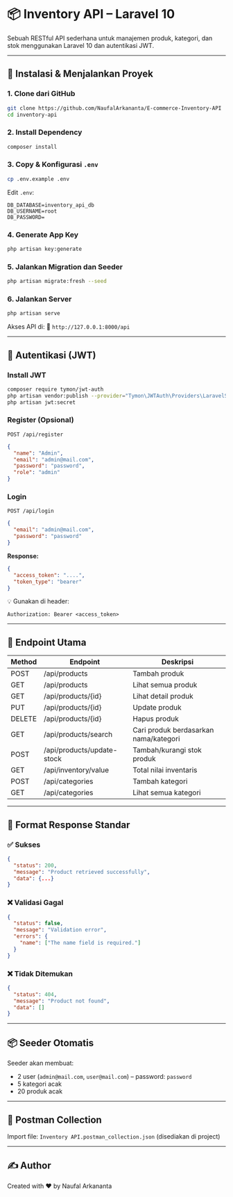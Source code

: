# 📦 Inventory API – Laravel 10

Sebuah RESTful API sederhana untuk manajemen produk, kategori, dan stok menggunakan Laravel 10 dan autentikasi JWT.

---

## 🚀 Instalasi & Menjalankan Proyek

### 1. Clone dari GitHub
```bash
git clone https://github.com/NaufalArkananta/E-commerce-Inventory-API
cd inventory-api
```

### 2. Install Dependency
```bash
composer install
```

### 3. Copy & Konfigurasi `.env`
```bash
cp .env.example .env
```

Edit `.env`:

```
DB_DATABASE=inventory_api_db
DB_USERNAME=root
DB_PASSWORD=
```

### 4. Generate App Key
```bash
php artisan key:generate
```

### 5. Jalankan Migration dan Seeder
```bash
php artisan migrate:fresh --seed
```

### 6. Jalankan Server
```bash
php artisan serve
```

Akses API di:
📍 `http://127.0.0.1:8000/api`

---

## 🔐 Autentikasi (JWT)

### Install JWT
```bash
composer require tymon/jwt-auth
php artisan vendor:publish --provider="Tymon\JWTAuth\Providers\LaravelServiceProvider"
php artisan jwt:secret
```

### Register (Opsional)
`POST /api/register`
```json
{
  "name": "Admin",
  "email": "admin@mail.com",
  "password": "password",
  "role": "admin"
}
```

### Login
`POST /api/login`
```json
{
  "email": "admin@mail.com",
  "password": "password"
}
```

**Response:**
```json
{
  "access_token": "....",
  "token_type": "bearer"
}
```

💡 Gunakan di header:
```
Authorization: Bearer <access_token>
```

---

## 📘 Endpoint Utama

| Method | Endpoint                     | Deskripsi                      |
|--------|------------------------------|--------------------------------|
| POST   | /api/products                | Tambah produk                  |
| GET    | /api/products                | Lihat semua produk             |
| GET    | /api/products/{id}           | Lihat detail produk            |
| PUT    | /api/products/{id}           | Update produk                  |
| DELETE | /api/products/{id}           | Hapus produk                   |
| GET    | /api/products/search         | Cari produk berdasarkan nama/kategori |
| POST   | /api/products/update-stock   | Tambah/kurangi stok produk     |
| GET    | /api/inventory/value         | Total nilai inventaris         |
| POST   | /api/categories              | Tambah kategori                |
| GET    | /api/categories              | Lihat semua kategori           |

---

## 🔁 Format Response Standar

### ✅ Sukses
```json
{
  "status": 200,
  "message": "Product retrieved successfully",
  "data": {...}
}
```

### ❌ Validasi Gagal
```json
{
  "status": false,
  "message": "Validation error",
  "errors": {
    "name": ["The name field is required."]
  }
}
```

### ❌ Tidak Ditemukan
```json
{
  "status": 404,
  "message": "Product not found",
  "data": []
}
```

---

## 📦 Seeder Otomatis
Seeder akan membuat:
- 2 user (`admin@mail.com`, `user@mail.com`) – password: `password`
- 5 kategori acak
- 20 produk acak

---

## 🧪 Postman Collection
Import file: `Inventory API.postman_collection.json` (disediakan di project)

---

## ✍️ Author
Created with ❤️ by Naufal Arkananta

